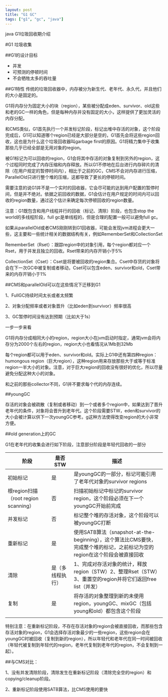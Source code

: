```yaml
---
layout: post
title: "G1 GC"
tags: ["g1", "gc", "java"]
---
```


java G1垃圾回收期介绍

#G1 垃圾收集

##G1的设计目标
+ 并发
+ 可预测的停顿时间
+ 不会牺牲太多的吞吐量

##G1特性
传统的垃圾回收器中，内存被分为新生代、老年代、永久代，并且他们的大小是固定的。

G1将内存分为固定大小的块（region），某些被分配成eden、survivor、old这些和老的GC一样的角色，但是每种内存并没有固定的大小，这样提供了更加灵活的内存分配。



和CMS类似，G1首先执行一个并发标记阶段，标记出堆中存活的对象，这个阶段完成后，G1可以知道哪个region已经是大部分是空的，G1首先会将这些region回收，这也是为什么这个垃圾回收器叫garbage first的原因。G1将精力集中于收集那些几乎已经全部是无用对象的region。

被G1标记为可以回收的region，G1会将其中存活的对象复制到另外的region，这个过程同时完成了内存压缩和内存释放。所以G1不停地在后台进行内存碎片的清除（在用户规定的暂停时间内），相比于之前的GC，CMS不会对内存进行压缩，ParallelOld只进行整个堆的压缩，这都导致了更长的停顿时间。

需要注意的说G1并不是一个实时的回收器，它会尽可能的达到用户配置的暂停时间，但是并不绝对。依据之前回收的数据，G1会估计在用户规定的时间内可以回收的region数量，通过这个估计来确定每次停顿回收的region数量。

注意：G1既包含和用户线程并行的回收（标记、清除）阶段，也包含stop the world的多线程阶段，full gc是单线程的，但是合理的配置一般可以避免full gc。



如果从parallelOld或者CMS刚刚转到G1回收器，可能会发现jvm进程会更大一些，这主要和一些统计相关的数据结构有关，例如RememberSet和CollectionSet

RememberSet（Rset）：跟踪region中的对象引用，每个region都对应一个Rset，用于并发且独立的回收。Rset带来的内存开销小于5%

CollectionSet（Cset）：Cset是将要被回收的region集合。Cset中存货的对象将会在下一次GC中被复制或者移动，Cset可以包含eden、survivor和old，Cset带来的内存开销小于1%



##CMS和parallelOld可以在这些情况下迁移到G1

1、FullGC持续时间太长或者太频繁

2、对象分配频率或者对象晋升（比如eden到survivor）频率很高

3、GC暂停时间没有达到预期（比如大于1s）



一步一步来看

G1将内存分成相同大小的region，region大小在jvm启动时指定，通常jvm会将内存分为2000个左右的region，region大小也看情况从1Mb到32Mb

每个region都可以用于eden、survivor和old。实际上G1中还有第四种region：humongous region（巨大region），这种region用来存放那些大于或等于标准region一半大小的对象。注意，对于巨大region的回收没有很好的优化，所以尽量避免分配这种大小的对象。

和之前的那些collector不同，G1并不要求每个代的内存连续。

##youngGC

存活的对象会被疏散（复制或者移动）到一个或者多个region中，如果达到了晋升老年代的条件，对象将会晋升到老年代。这个阶段需要STW，eden和survivor的大小会被计算以供下一次youngGC参考。g这种方法使得改变region的大小非常方便。

##old generation上的GC

G1在老年代的收集会进行如下阶段，注意部分阶段是年轻代回收的一部分

| 阶段                                | 是否STW          | 描述                                                         |
| ----------------------------------- | ---------------- | ------------------------------------------------------------ |
| 初始标记                             | 是               | 是youngGC的一部分，标记可能引用了老年代对象的survivor regions |
| 根region扫描（root region scanning） | 否               | 扫描初始标记中标记的survivor region，这个阶段必须在下一个youngGC开始前完成 |
| 并发标记                             | 否               | 标记整个堆的存活对象，这个阶段可以被youngGC打断              |
| 重新标记                             | 是               | 使用SATB算法（snapshot-at-the-beginning），这个算法比CMS要快，完成整个堆的标记，之前标记为空的region在这个阶段会被直接回收 |
| 清除                                | 是（多线程执行） | 1、完成对存活对象的统计，释放region（STW）2、整理Rset（STW）3、重置空的region并将它们返回free list（并发） |
| 复制                                | 是               | 将存活的对象整理到新的未使用region，youngGC、mixGC（包括young和old）都包含这个阶段 |
|                                     |                  |                                                              |

特别注意：在重新标记阶段，不存在存活对象的region会被直接回收，而那些包含存活对象的region，G1会选择存活对象最少的一些region，这些region会在youngGC时被回收（复制到新的region），所以年轻代和老年代在同一时间被回收（年轻代被复制到年轻代的region，老年代复制到老年代的region，不会复制到一起）。



##与CMS对比：

1、没有并发清除阶段，清除发生在重新标记阶段（清除完全空的region）和copying/cleanup阶段。

2、重新标记阶段使用SATB算法，比CMS使用的要快                                                                                                                                                                                                                                                                                                                                                                                                                                                                                                                                                                                                                                                                                                                                                                                                                                                                                                                                                                                                                                                                                                                                                                                                                                                                  